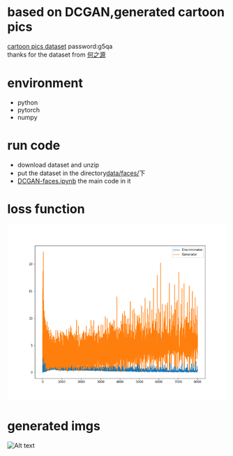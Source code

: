 # based on DCGAN,generated cartoon pics

[cartoon pics dataset](https://pan.baidu.com/share/link?shareid=4213798357&uk=706870674) password:g5qa  
thanks for the dataset from [何之源](https://www.zhihu.com/people/he-zhi-yuan-16/activities)

# environment
- python
- pytorch
- numpy

# run code
- download dataset and unzip
- put the dataset in the directory[data/faces/](data/faces)下
- [DCGAN-faces.ipynb](DCGAN-faces.ipynb) the main code in it

# loss function
 ![Alt text](Loss.png)

# generated imgs
 ![Alt text](data/fake_images/samples.gif)
